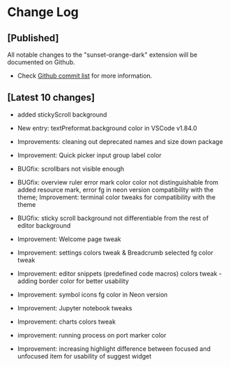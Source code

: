 # Change Log

## [Published]

All notable changes to the "sunset-orange-dark" extension will be documented on Github.

- Check [Github commit list](https://github.com/thekomer/Sunset-orange-VSCode-theme/commits/master) for more information.

## [Latest 10 changes]

- added stickyScroll background

- New entry: textPreformat.background color in VSCode v1.84.0

- Improvements: cleaning out deprecated names and size down package

- Improvement: Quick picker input group label color

- BUGfix: scrollbars not visible enough

- BUGfix: overview ruler error mark color color not distinguishable from added resource mark, error fg in neon version compatibility with the theme; Improvement: terminal color tweaks for compatibility with the theme

- BUGfix: sticky scroll background not differentiable from the rest of editor background

- Improvement: Welcome page tweak

- Improvement: settings colors tweak & Breadcrumb selected fg color tweak

- Improvement: editor snippets (predefined code macros) colors tweak - adding border color for better usability

- Improvement: symbol icons fg color in Neon version

- Improvement: Jupyter notebook tweaks

- Improvement: charts colors tweak

- improvement: running process on port marker color

- Improvement: increasing highlight difference between focused and unfocused item for usability of suggest widget
